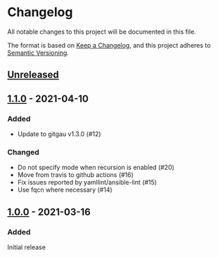 # Changelog

All notable changes to this project will be documented in this file.

The format is based on [Keep a Changelog](https://keepachangelog.com/en/1.0.0/),
and this project adheres to [Semantic Versioning](https://semver.org/spec/v2.0.0.html).

## [Unreleased]

## [1.1.0] - 2021-04-10

### Added

- Update to gitgau v1.3.0 (#12)

### Changed

- Do not specify mode when recursion is enabled (#20)
- Move from travis to github actions (#16)
- Fix issues reported by yamllint/ansible-lint (#15)
- Use fqcn where necessary (#14)

## [1.0.0] - 2021-03-16

### Added

Initial release

[Unreleased]: https://github.com/olivierlacan/keep-a-changelog/compare/v1.1.0...HEAD
[1.1.0]: https://github.com/olivierlacan/keep-a-changelog/compare/v1.0.0...v1.1.0
[1.0.0]: https://github.com/olivierlacan/keep-a-changelog/releases/tag/v1.0.0

